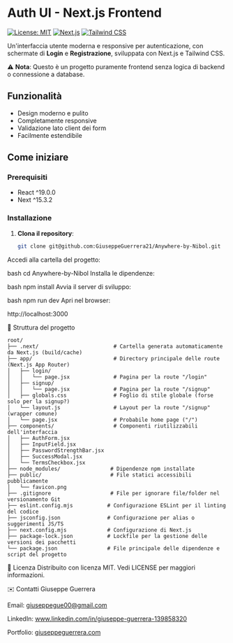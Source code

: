 # Auth UI - Next.js Frontend

[![License: MIT](https://img.shields.io/badge/License-MIT-blue.svg)](https://opensource.org/licenses/MIT)
[![Next.js](https://img.shields.io/badge/Next.js-13+-black?logo=next.js)](https://nextjs.org/)
[![Tailwind CSS](https://img.shields.io/badge/Tailwind_CSS-3.0+-06B6D4?logo=tailwind-css)](https://tailwindcss.com/)

Un'interfaccia utente moderna e responsive per autenticazione, con schermate di **Login** e **Registrazione**, sviluppata con Next.js e Tailwind CSS.

⚠️ **Nota**: Questo è un progetto puramente frontend senza logica di backend o connessione a database.

## Funzionalità

- Design moderno e pulito
- Completamente responsive
- Validazione lato client dei form
- Facilmente estendibile

## Come iniziare

### Prerequisiti
- React ^19.0.0
- Next ^15.3.2

### Installazione

1. **Clona il repository**:
   ```bash
   git clone git@github.com:GiuseppeGuerrera21/Anywhere-by-Nibol.git
Accedi alla cartella del progetto:

bash
cd Anywhere-by-Nibol
Installa le dipendenze:

bash
npm install
Avvia il server di sviluppo:

bash
npm run dev
Apri nel browser:

http://localhost:3000


📂 Struttura del progetto
```
root/
├── .next/                        # Cartella generata automaticamente da Next.js (build/cache)
├── app/                          # Directory principale delle route (Next.js App Router)
│   ├── login/
│   │   └── page.jsx              # Pagina per la route "/login"
│   ├── signup/
│   │   └── page.jsx              # Pagina per la route "/signup"
│   ├── globals.css               # Foglio di stile globale (forse solo per la signup?)
│   └── layout.js                 # Layout per la route "/signup" (wrapper comune)
│   └── page.jsx                  # Probabile home page ("/")
├── components/                   # Componenti riutilizzabili dell'interfaccia
│   ├── AuthForm.jsx
│   ├── InputField.jsx
│   ├── PasswordStrengthBar.jsx
│   ├── SuccessModal.jsx
│   └── TermsCheckbox.jsx
├── node_modules/                # Dipendenze npm installate
├── public/                      # File statici accessibili pubblicamente
│   └── favicon.png
├── .gitignore                   # File per ignorare file/folder nel versionamento Git
├── eslint.config.mjs           # Configurazione ESLint per il linting del codice
├── jsconfig.json               # Configurazione per alias o suggerimenti JS/TS
├── next.config.mjs             # Configurazione di Next.js
├── package-lock.json           # Lockfile per la gestione delle versioni dei pacchetti
└── package.json                # File principale delle dipendenze e script del progetto

```
📜 Licenza
Distribuito con licenza MIT. Vedi LICENSE per maggiori informazioni.

✉️ Contatti
Giuseppe Guerrera

Email: giuseppegue00@gmail.com

LinkedIn: www.linkedin.com/in/giuseppe-guerrera-139858320

Portfolio: [giuseppeguerrera.com](https://giuseppeguerrera.com/)

